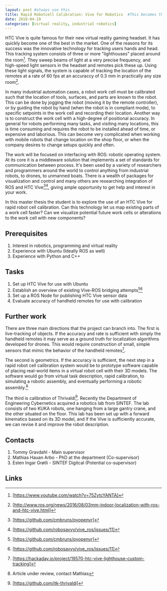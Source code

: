 ```yaml
---
layout: post #always use this
title: Rapid Robotcell Calibration: Vive for Robotics  #This becomes the title of the page
date: 2018-04-19
categories: [virtual reality, industrial robotics]
---
```


HTC Vive is quite famous for their new virtual reality gaming headset. It has quickly become one of the best in the market. One of the reasons for its success was the innovative technology for tracking users hands and head. This tracking system consists of three or more "lighthouses" placed around the room[^1]. They sweep beams of light at a very precise frequency, and high-speed light sensors in the headset and remotes pick these up. Using these light signals, the system is capable of tracking the location of the remotes at a rate of 60 fps at an accuraccy of 0.3 mm in practically any size room[^2]. 

In many industrial automation cases, a robot work cell must be calibrated such that the location of tools, surfaces, and parts are known to the robot. This can be done by jogging the robot (moving it by the remote controller), or by guiding the robot by hand (when the robot is in compliant mode), to specific setpoints in the work cell and recording their location. Another way is to construct the work cell with a high-degree of positional accuracy. In general for robots performing many tasks, and visiting many locations, this is time consuming and requires the robot to be installed ahead of time, or expensive and laborious. This can become very complicated when working with mobile robots that change location on the shop floor, or when the company desires to change setups quickly and often. 

The work will be focused on interfacing with ROS: robotic operating system. At its core it is a middleware solution that implements a set of standards for communication between process. It's been used by a variety of researchers and programmers around the world to control anything from industrial robots, to drones, to unmanned boats. There is a wealth of packages for visualization and control and many others are researching integration of ROS and HTC Vive[^3][^4], giving ample opportunity to get help and interest in your work.

In this master thesis the student is to explore the use of an HTC Vive for rapid robot cell calibration. Can this technology let us map existing parts of a work cell faster? Can we visualize potential future work cells or alterations to the work cell with new components? 

## Prerequisites ##

1. Interest in robotics, programming and virtual reality
2. Experience with Ubuntu (Ideally ROS as well)
3. Experience with Python and C++

## Tasks ##

1. Set up HTC Vive for use with Ubuntu 
2. Establish an overview of existing Vive-ROS bridging attempts[^3][^4]
3. Set up a ROS Node for publishing HTC Vive sensor data
4. Evaluate accuracy of handheld remotes for use with calibration

## Further work ##

There are three main directions that the project can branch into. The first is live-tracking of objects. If the accuracy and rate is sufficient with simply the handheld remotes it may serve as a ground truth for localization algorithms developed for drones. This would require construction of small, simple sensors that mimic the behavior of the handheld remotes[^5].

The second is geometrics. If the accuracy is sufficient, the next step in a rapid robot cell calibration system would be to prototype software capable of placing real-world items in a virtual robot cell with their 3D models. The software would go from virtual task description, rapid calibration, to simulating a robotic assembly, and eventually performing a robotic assembly.[^6]

The third is calibration of Thrivaldi[^7]. Recently the Department of Engineering Cybernetics acquired a robotics lab from SINTEF. The lab consists of two KUKA robots, one hanging from a large gantry crane, and the other situated on the floor. This lab has been set up with a forward kinematics based on its 3D model, and if the Vive is sufficiently accurate, we can revise it and improve the robot description.

## Contacts ##

1. Tommy Gravdahl - Main supervisor
2. Mathias Hauan Arbo  - PhD at the department (Co-supervisor)
3. Esten Ingar Grøtli - SINTEF Digitcal (Potential co-supervisor)

## Links ##

[^1]: [https://www.youtube.com/watch?v=75ZytcYANTA]
[^2]: [http://www.ros.org/news/2016/08/03mm-indoor-localization-with-ros-and-htc-vive.html]
[^3]: [https://github.com/cmbruns/pyopenvr]
[^4]: [https://github.com/robosavvy/vive_ros/issues/11]
[^5]: [https://hackaday.io/project/19570-htc-vive-lighthouse-custom-tracking]
[^6]: Article under review, contact Mathias
[^7]: [https://github.com/itk-thrivaldi]
